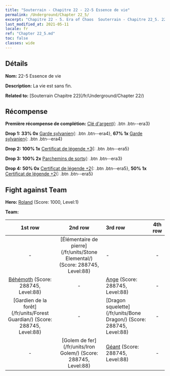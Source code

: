 ```yaml
---
title: "Souterrain - Chapitre 22 - 22-5 Essence de vie"
permalink: /Underground/Chapter 22_5/
excerpt: "Chapitre 22 - 5. Era of Chaos  Souterrain - Chapitre 22_5. 22-5 Essence de vie"
last_modified_at: 2021-05-11
locale: fr
ref: "Chapter 22_5.md"
toc: false
classes: wide
---
```


## Détails

 **Nom:** 22-5 Essence de vie

 **Description:** La vie est sans fin.

 **Related to:** [Souterrain Chapitre 22](/fr/Underground/Chapter 22/)

## Récompense

 **Première récompense de complétion:** [Clé d'argent](/ItemsFR/con_693/){: .btn .btn--era3}

 **Drop 1:** **33% 0x** [Garde sylvanien](/ItemsFR/unt_203/){: .btn .btn--era4}, **67% 1x** [Garde sylvanien](/ItemsFR/unt_203/){: .btn .btn--era4}

 **Drop 2:** **100% 1x** [Certificat de légende +3](/ItemsFR/mat_88/){: .btn .btn--era5}

 **Drop 3:** **100% 2x** [Parchemins de sorts](/ItemsFR/con_694/){: .btn .btn--era3}

 **Drop 4:** **50% 0x** [Certificat de légende +2](/ItemsFR/mat_81/){: .btn .btn--era5}, **50% 1x** [Certificat de légende +2](/ItemsFR/mat_81/){: .btn .btn--era5}


## Fight against Team
 **Hero:** [Roland](/fr/heroes/Roland/) (Score: 1000, Level:1)

 **Team:**


  | 1st row | 2nd row | 3rd row | 4th row |
  |:----:|:----:|:----|:----:|
  | - | [Élémentaire de pierre](/fr/units/Stone Elemental/) (Score: 288745, Level:88)  | - | - |
  | [Béhémoth](/fr/units/Behemoth/) (Score: 288745, Level:88)  | - | [Ange](/fr/units/Angel/) (Score: 288745, Level:88)  | - |
  | [Gardien de la forêt](/fr/units/Forest Guardian/) (Score: 288745, Level:88)  | - | [Dragon squelette](/fr/units/Bone Dragon/) (Score: 288745, Level:88)  | - |
  | - | [Golem de fer](/fr/units/Iron Golem/) (Score: 288745, Level:88)  | [Géant](/fr/units/Giant/) (Score: 288745, Level:88)  | - |


